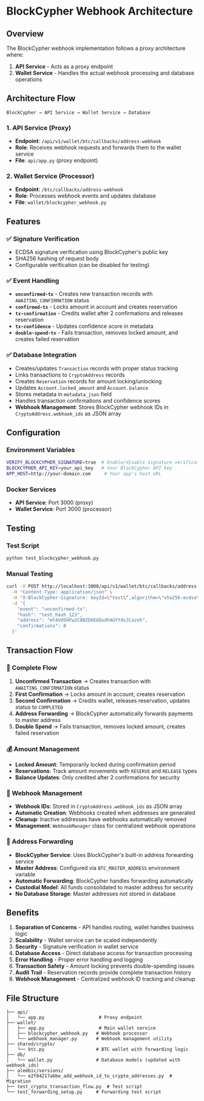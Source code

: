 # BlockCypher Webhook Architecture

## Overview

The BlockCypher webhook implementation follows a proxy architecture where:

1. **API Service** - Acts as a proxy endpoint
2. **Wallet Service** - Handles the actual webhook processing and database operations

## Architecture Flow

```
BlockCypher → API Service → Wallet Service → Database
```

### 1. API Service (Proxy)
- **Endpoint**: `/api/v1/wallet/btc/callbacks/address-webhook`
- **Role**: Receives webhook requests and forwards them to the wallet service
- **File**: `api/app.py` (proxy endpoint)

### 2. Wallet Service (Processor)
- **Endpoint**: `/btc/callbacks/address-webhook`
- **Role**: Processes webhook events and updates database
- **File**: `wallet/blockcypher_webhook.py`

## Features

### ✅ Signature Verification
- ECDSA signature verification using BlockCypher's public key
- SHA256 hashing of request body
- Configurable verification (can be disabled for testing)

### ✅ Event Handling
- **`unconfirmed-tx`** - Creates new transaction records with `AWAITING_CONFIRMATION` status
- **`confirmed-tx`** - Locks amount in account and creates reservation
- **`tx-confirmation`** - Credits wallet after 2 confirmations and releases reservation
- **`tx-confidence`** - Updates confidence score in metadata
- **`double-spend-tx`** - Fails transaction, removes locked amount, and creates failed reservation

### ✅ Database Integration
- Creates/updates `Transaction` records with proper status tracking
- Links transactions to `CryptoAddress` records
- Creates `Reservation` records for amount locking/unlocking
- Updates `Account.locked_amount` and `Account.balance`
- Stores metadata in `metadata_json` field
- Handles transaction confirmations and confidence scores
- **Webhook Management**: Stores BlockCypher webhook IDs in `CryptoAddress.webhook_ids` as JSON array

## Configuration

### Environment Variables
```bash
VERIFY_BLOCKCYPHER_SIGNATURE=true  # Enable/disable signature verification
BLOCKCYPHER_API_KEY=your_api_key   # Your BlockCypher API key
APP_HOST=http://your-domain.com     # Your app's host URL
```

### Docker Services
- **API Service**: Port 3000 (proxy)
- **Wallet Service**: Port 3000 (processor)

## Testing

### Test Script
```bash
python test_blockcypher_webhook.py
```

### Manual Testing
```bash
curl -X POST http://localhost:3000/api/v1/wallet/btc/callbacks/address-webhook \
  -H "Content-Type: application/json" \
  -H "X-BlockCypher-Signature: keyId=\"test\",algorithm=\"sha256-ecdsa\",signature=\"test\"" \
  -d '{
    "event": "unconfirmed-tx",
    "hash": "test_hash_123",
    "address": "mt4Vd5HFw2C8BZDbEGDxdhAGYYdsJCazoh",
    "confirmations": 0
  }'
```

## Transaction Flow

### 🔄 Complete Flow
1. **Unconfirmed Transaction** → Creates transaction with `AWAITING_CONFIRMATION` status
2. **First Confirmation** → Locks amount in account, creates reservation
3. **Second Confirmation** → Credits wallet, releases reservation, updates status to `COMPLETED`
4. **Address Forwarding** → BlockCypher automatically forwards payments to master address
5. **Double Spend** → Fails transaction, removes locked amount, creates failed reservation

### 💰 Amount Management
- **Locked Amount**: Temporarily locked during confirmation period
- **Reservations**: Track amount movements with `RESERVE` and `RELEASE` types
- **Balance Updates**: Only credited after 2 confirmations for security

### 🔗 Webhook Management
- **Webhook IDs**: Stored in `CryptoAddress.webhook_ids` as JSON array
- **Automatic Creation**: Webhooks created when addresses are generated
- **Cleanup**: Inactive addresses have webhooks automatically removed
- **Management**: `WebhookManager` class for centralized webhook operations

### 🔄 Address Forwarding
- **BlockCypher Service**: Uses BlockCypher's built-in address forwarding service
- **Master Address**: Configured via `BTC_MASTER_ADDRESS` environment variable
- **Automatic Forwarding**: BlockCypher handles forwarding automatically
- **Custodial Model**: All funds consolidated to master address for security
- **No Database Storage**: Master addresses not stored in database

## Benefits

1. **Separation of Concerns** - API handles routing, wallet handles business logic
2. **Scalability** - Wallet service can be scaled independently
3. **Security** - Signature verification in wallet service
4. **Database Access** - Direct database access for transaction processing
5. **Error Handling** - Proper error handling and logging
6. **Transaction Safety** - Amount locking prevents double-spending issues
7. **Audit Trail** - Reservation records provide complete transaction history
8. **Webhook Management** - Centralized webhook ID tracking and cleanup

## File Structure

```
├── api/
│   └── app.py                    # Proxy endpoint
├── wallet/
│   ├── app.py                    # Main wallet service
│   ├── blockcypher_webhook.py   # Webhook processor
│   └── webhook_manager.py       # Webhook management utility
├── shared/crypto/
│   └── btc.py                   # BTC wallet with forwarding logic
├── db/
│   └── wallet.py                # Database models (updated with webhook_ids)
├── alembic/versions/
│   └── e2f84217a6be_add_webhook_id_to_crypto_addresses.py  # Migration
├── test_crypto_transaction_flow.py  # Test script
└── test_forwarding_setup.py     # Forwarding test script
``` 